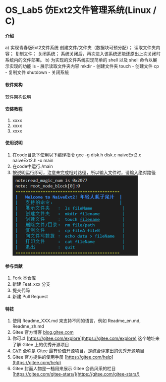 # OS_Lab5 仿Ext2文件管理系统(Linux / C)

#### 介绍
a)	实现青春版Ext2文件系统
创建文件/文件夹（数据块可预分配）；
读取文件夹内容；
复制文件；
关闭系统；
系统关闭后，再次进入该系统还能还原出上次关闭时系统内的文件部署。
b)	为实现的文件系统实现简单的 shell 以及 shell 命令以展示实现的功能
ls - 展示读取文件夹内容
mkdir - 创建文件夹
touch - 创建文件
cp - 复制文件
shutdown - 关闭系统


#### 软件架构
软件架构说明


#### 安装教程

1.  xxxx
2.  xxxx
3.  xxxx

#### 使用说明

1.  在code目录下使用以下编译指令
    gcc -g disk.h disk.c naiveExt2.c naiveExt2.h -o main
2.  在code中运行./main
2.	按说明运行即可，注意未完成相对路径，所以输入文件时，请输入绝对路径
    ![naiveExt2菜单说明](https://github.com/ZHAOWEIde/OS/blob/master/image/show.png "菜单")


#### 参与贡献

1.  Fork 本仓库
2.  新建 Feat_xxx 分支
3.  提交代码
4.  新建 Pull Request


#### 特技

1.  使用 Readme\_XXX.md 来支持不同的语言，例如 Readme\_en.md, Readme\_zh.md
2.  Gitee 官方博客 [blog.gitee.com](https://blog.gitee.com)
3.  你可以 [https://gitee.com/explore](https://gitee.com/explore) 这个地址来了解 Gitee 上的优秀开源项目
4.  [GVP](https://gitee.com/gvp) 全称是 Gitee 最有价值开源项目，是综合评定出的优秀开源项目
5.  Gitee 官方提供的使用手册 [https://gitee.com/help](https://gitee.com/help)
6.  Gitee 封面人物是一档用来展示 Gitee 会员风采的栏目 [https://gitee.com/gitee-stars/](https://gitee.com/gitee-stars/)
